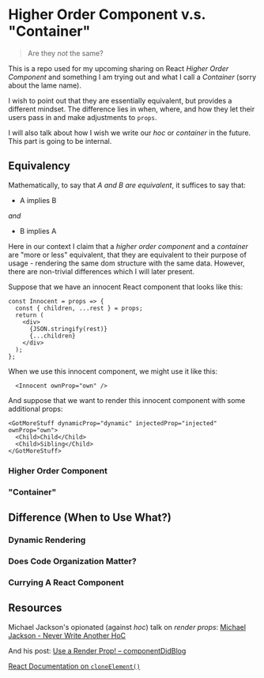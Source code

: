 # Higher Order Component v.s. "Container"

> Are they _not_ the same?

This is a repo used for my upcoming sharing on React _Higher Order Component_ and something I am trying out and what I call a _Container_ (sorry about the lame name).

I wish to point out that they are essentially equivalent, but provides a different mindset. The difference lies in when, where, and how they let their users pass in and make adjustments to `props`.

I will also talk about how I wish we write our _hoc_ or _container_ in the future. This part is going to be internal.

## Equivalency

Mathematically, to say that _A and B are equivalent_, it suffices to say that:

* A implies B

_and_

* B implies A

Here in our context I claim that a _higher order component_ and a _container_ are "more or less" equivalent, that they are equivalent to their purpose of usage - rendering the same dom structure with the same data.
However, there are non-trivial differences which I will later present.

Suppose that we have an innocent React component that looks like this:

```
const Innocent = props => {
  const { children, ...rest } = props;
  return (
    <div>
      {JSON.stringify(rest)}
      {...children}
    </div>
  );
};
```

When we use this innocent component, we might use it like this:

```
  <Innocent ownProp="own" />
```

And suppose that we want to render this innocent component with some additional props:

```
<GotMoreStuff dynamicProp="dynamic" injectedProp="injected" ownProp="own">
  <Child>Child</Child>
  <Child>Sibling</Child>
</GotMoreStuff>
```

### Higher Order Component

### "Container"

## Difference (When to Use What?)

### Dynamic Rendering

### Does Code Organization Matter?

### Currying A React Component

## Resources

Michael Jackson's opionated (against _hoc_) talk on _render props_:
[Michael Jackson - Never Write Another HoC](https://www.youtube.com/watch?v=BcVAq3YFiuc)

And his post:
[Use a Render Prop! – componentDidBlog](https://cdb.reacttraining.com/use-a-render-prop-50de598f11ce)

[React Documentation on `cloneElement()`](https://reactjs.org/docs/react-api.html#cloneelement)
